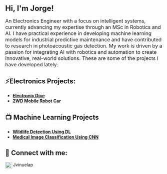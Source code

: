 <h1 style="font-size: 24px;">Hi, I'm Jorge!</h1>
<p style="font-size: 16px;">
    An Electronics Engineer with a focus on intelligent systems, currently advancing my expertise through an MSc in Robotics and AI. I have practical experience in developing machine learning models for industrial      predictive maintenance and have contributed to research in photoacoustic gas detection. My work is driven by a passion for integrating AI with robotics and automation to create innovative, real-world solutions. These are some of the projects I have developed lately:
</p>

<h2>⚡Electronics Projects:</h2>

- <b>[Electronic Dice](https://github.com/Jvinuelapz/Electronic-Dice)</b>
- <b>[2WD Mobile Robot Car](https://github.com/Jvinuelapz/2WD_Mobile_Robot_Car)</b>

<h2>📺 Machine Learning Projects </h2>

- <b>[Wildlife Detection Using DL](https://github.com/Jvinuelapz/Wildlife_Detection_DL)</b>
- <b>[Medical Image Classification Using CNN](https://github.com/Jvinuelapz/Chest_XRay_Classification_CNN)</b>

<h2> 💬 Connect with me:</h2>

[<img align="left" alt="JoshMadakor | LinkedIn" width="22px" src="https://cdn.jsdelivr.net/npm/simple-icons@v3/icons/linkedin.svg" />][linkedin] Jvinuelap

[linkedin]: https://linkedin.com/in/jvinuelap

